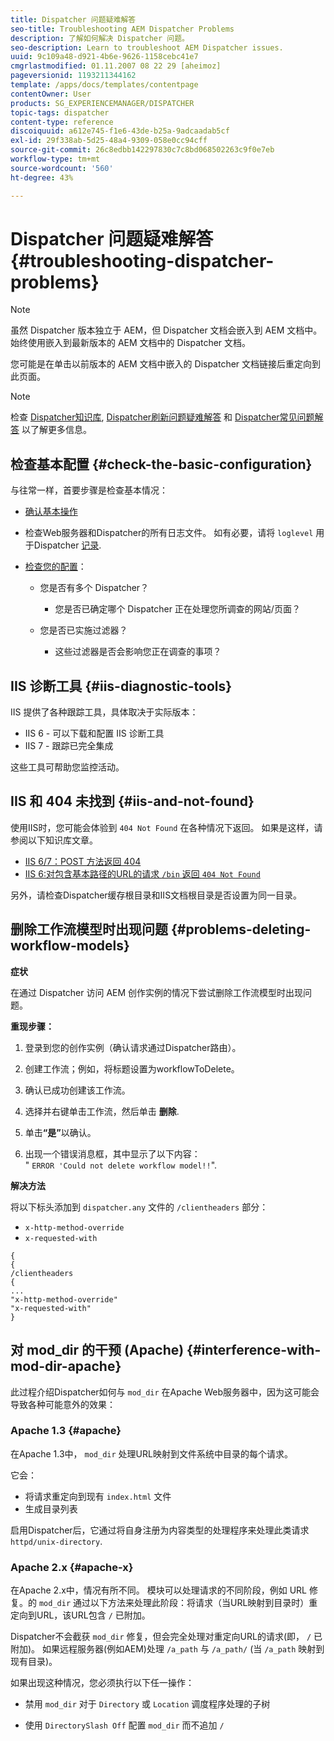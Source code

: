 ```yaml
---
title: Dispatcher 问题疑难解答
seo-title: Troubleshooting AEM Dispatcher Problems
description: 了解如何解决 Dispatcher 问题。
seo-description: Learn to troubleshoot AEM Dispatcher issues.
uuid: 9c109a48-d921-4b6e-9626-1158cebc41e7
cmgrlastmodified: 01.11.2007 08 22 29 [aheimoz]
pageversionid: 1193211344162
template: /apps/docs/templates/contentpage
contentOwner: User
products: SG_EXPERIENCEMANAGER/DISPATCHER
topic-tags: dispatcher
content-type: reference
discoiquuid: a612e745-f1e6-43de-b25a-9adcaadab5cf
exl-id: 29f338ab-5d25-48a4-9309-058e0cc94cff
source-git-commit: 26c8edbb142297830c7c8bd068502263c9f0e7eb
workflow-type: tm+mt
source-wordcount: '560'
ht-degree: 43%

---
```


# Dispatcher 问题疑难解答 {#troubleshooting-dispatcher-problems}

>[!NOTE]
>
>虽然 Dispatcher 版本独立于 AEM，但 Dispatcher 文档会嵌入到 AEM 文档中。始终使用嵌入到最新版本的 AEM 文档中的 Dispatcher 文档。
>
>您可能是在单击以前版本的 AEM 文档中嵌入的 Dispatcher 文档链接后重定向到此页面。

>[!NOTE]
>
>检查 [Dispatcher知识库](https://helpx.adobe.com/experience-manager/kb/index/dispatcher.html), [Dispatcher刷新问题疑难解答](https://experienceleague.adobe.com/search.html?lang=en#q=troubleshooting%20dispatcher%20flushing%20issues&amp;sort=relevancy&amp;f:el_product=[Experience%20Manager]) 和 [Dispatcher常见问题解答](dispatcher-faq.md) 以了解更多信息。

## 检查基本配置 {#check-the-basic-configuration}

与往常一样，首要步骤是检查基本情况：

* [确认基本操作](/help/using/dispatcher-configuration.md#confirming-basic-operation)
* 检查Web服务器和Dispatcher的所有日志文件。 如有必要，请将 `loglevel` 用于Dispatcher [记录](/help/using/dispatcher-configuration.md#logging).

* [检查您的配置](/help/using/dispatcher-configuration.md)：

   * 您是否有多个 Dispatcher？

      * 您是否已确定哪个 Dispatcher 正在处理您所调查的网站/页面？
   * 您是否已实施过滤器？

      * 这些过滤器是否会影响您正在调查的事项？


## IIS 诊断工具 {#iis-diagnostic-tools}

IIS 提供了各种跟踪工具，具体取决于实际版本：

* IIS 6 - 可以下载和配置 IIS 诊断工具
* IIS 7 - 跟踪已完全集成

这些工具可帮助您监控活动。

## IIS 和 404 未找到 {#iis-and-not-found}

使用IIS时，您可能会体验到 `404 Not Found` 在各种情况下返回。 如果是这样，请参阅以下知识库文章。

* [IIS 6/7：POST 方法返回 404](https://helpx.adobe.com/experience-manager/kb/IIS6IsapiFilters.html)
* [IIS 6:对包含基本路径的URL的请求 `/bin` 返回 `404 Not Found`](https://helpx.adobe.com/experience-manager/kb/RequestsToBinDirectoryFailInIIS6.html)

另外，请检查Dispatcher缓存根目录和IIS文档根目录是否设置为同一目录。

## 删除工作流模型时出现问题 {#problems-deleting-workflow-models}

**症状**

在通过 Dispatcher 访问 AEM 创作实例的情况下尝试删除工作流模型时出现问题。

**重现步骤：**

1. 登录到您的创作实例（确认请求通过Dispatcher路由）。
1. 创建工作流；例如，将标题设置为workflowToDelete。
1. 确认已成功创建该工作流。
1. 选择并右键单击工作流，然后单击 **删除**.

1. 单击&#x200B;**“是”**&#x200B;以确认。
1. 出现一个错误消息框，其中显示了以下内容：\
   &quot; `ERROR 'Could not delete workflow model!!`&quot;.

**解决方法**

将以下标头添加到 `dispatcher.any` 文件的 `/clientheaders` 部分：

* `x-http-method-override`
* `x-requested-with`

```
{  
{  
/clientheaders  
{  
...  
"x-http-method-override"  
"x-requested-with"  
}
```

## 对 mod_dir 的干预 (Apache) {#interference-with-mod-dir-apache}

此过程介绍Dispatcher如何与 `mod_dir` 在Apache Web服务器中，因为这可能会导致各种可能意外的效果：

### Apache 1.3 {#apache}

在Apache 1.3中， `mod_dir` 处理URL映射到文件系统中目录的每个请求。

它会：

* 将请求重定向到现有 `index.html` 文件
* 生成目录列表

启用Dispatcher后，它通过将自身注册为内容类型的处理程序来处理此类请求 `httpd/unix-directory`.

### Apache 2.x {#apache-x}

在Apache 2.x中，情况有所不同。 模块可以处理请求的不同阶段，例如 URL 修复。的 `mod_dir` 通过以下方法来处理此阶段：将请求（当URL映射到目录时）重定向到URL，该URL包含 `/` 已附加。

Dispatcher不会截获 `mod_dir` 修复，但会完全处理对重定向URL的请求(即， `/` 已附加)。 如果远程服务器(例如AEM)处理 `/a_path` 与 `/a_path/` (当 `/a_path` 映射到现有目录)。

如果出现这种情况，您必须执行以下任一操作：

* 禁用 `mod_dir` 对于 `Directory` 或 `Location` 调度程序处理的子树

* 使用 `DirectorySlash Off` 配置 `mod_dir` 而不追加 `/`
